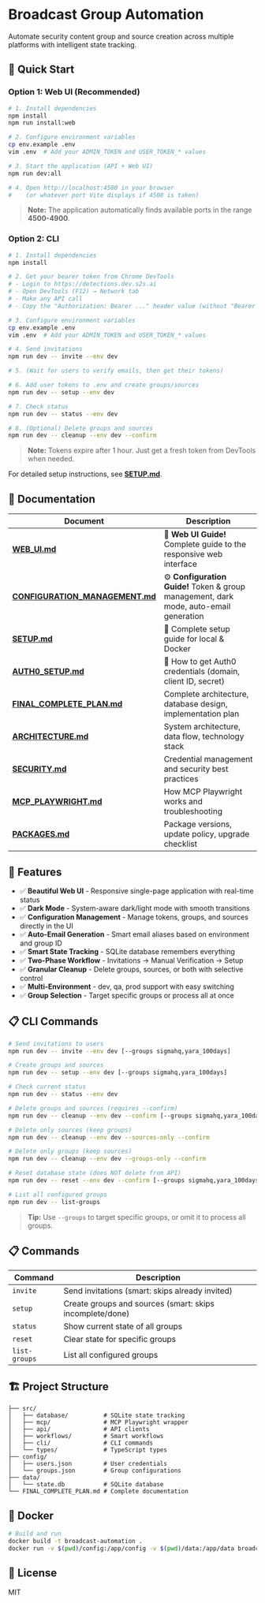 # Broadcast Group Automation

Automate security content group and source creation across multiple platforms with intelligent state tracking.

## 🚀 Quick Start

### Option 1: Web UI (Recommended)

```bash
# 1. Install dependencies
npm install
npm run install:web

# 2. Configure environment variables
cp env.example .env
vim .env  # Add your ADMIN_TOKEN and USER_TOKEN_* values

# 3. Start the application (API + Web UI)
npm run dev:all

# 4. Open http://localhost:4500 in your browser
#    (or whatever port Vite displays if 4500 is taken)
```

> **Note:** The application automatically finds available ports in the range **4500-4900**.

### Option 2: CLI

```bash
# 1. Install dependencies
npm install

# 2. Get your bearer token from Chrome DevTools
# - Login to https://detections.dev.s2s.ai
# - Open DevTools (F12) → Network tab
# - Make any API call
# - Copy the "Authorization: Bearer ..." header value (without "Bearer ")

# 3. Configure environment variables
cp env.example .env
vim .env  # Add your ADMIN_TOKEN and USER_TOKEN_* values

# 4. Send invitations
npm run dev -- invite --env dev

# 5. (Wait for users to verify emails, then get their tokens)

# 6. Add user tokens to .env and create groups/sources
npm run dev -- setup --env dev

# 7. Check status
npm run dev -- status --env dev

# 8. (Optional) Delete groups and sources
npm run dev -- cleanup --env dev --confirm
```

> **Note:** Tokens expire after 1 hour. Just get a fresh token from DevTools when needed.

For detailed setup instructions, see **[SETUP.md](./SETUP.md)**.

## 📖 Documentation

| Document | Description |
|----------|-------------|
| **[WEB_UI.md](./WEB_UI.md)** | 🎨 **Web UI Guide!** Complete guide to the responsive web interface |
| **[CONFIGURATION_MANAGEMENT.md](./CONFIGURATION_MANAGEMENT.md)** | ⚙️ **Configuration Guide!** Token & group management, dark mode, auto-email generation |
| **[SETUP.md](./SETUP.md)** | 🚀 Complete setup guide for local & Docker |
| **[AUTH0_SETUP.md](./AUTH0_SETUP.md)** | 🔐 How to get Auth0 credentials (domain, client ID, secret) |
| **[FINAL_COMPLETE_PLAN.md](./FINAL_COMPLETE_PLAN.md)** | Complete architecture, database design, implementation plan |
| **[ARCHITECTURE.md](./ARCHITECTURE.md)** | System architecture, data flow, technology stack |
| **[SECURITY.md](./SECURITY.md)** | Credential management and security best practices |
| **[MCP_PLAYWRIGHT.md](./MCP_PLAYWRIGHT.md)** | How MCP Playwright works and troubleshooting |
| **[PACKAGES.md](./PACKAGES.md)** | Package versions, update policy, upgrade checklist |

## 🎯 Features

- ✅ **Beautiful Web UI** - Responsive single-page application with real-time status
- ✅ **Dark Mode** - System-aware dark/light mode with smooth transitions
- ✅ **Configuration Management** - Manage tokens, groups, and sources directly in the UI
- ✅ **Auto-Email Generation** - Smart email aliases based on environment and group ID
- ✅ **Smart State Tracking** - SQLite database remembers everything
- ✅ **Two-Phase Workflow** - Invitations → Manual Verification → Setup
- ✅ **Granular Cleanup** - Delete groups, sources, or both with selective control
- ✅ **Multi-Environment** - dev, qa, prod support with easy switching
- ✅ **Group Selection** - Target specific groups or process all at once

## 📋 CLI Commands

```bash
# Send invitations to users
npm run dev -- invite --env dev [--groups sigmahq,yara_100days]

# Create groups and sources
npm run dev -- setup --env dev [--groups sigmahq,yara_100days]

# Check current status
npm run dev -- status --env dev

# Delete groups and sources (requires --confirm)
npm run dev -- cleanup --env dev --confirm [--groups sigmahq,yara_100days]

# Delete only sources (keep groups)
npm run dev -- cleanup --env dev --sources-only --confirm

# Delete only groups (keep sources)
npm run dev -- cleanup --env dev --groups-only --confirm

# Reset database state (does NOT delete from API)
npm run dev -- reset --env dev --confirm [--groups sigmahq,yara_100days]

# List all configured groups
npm run dev -- list-groups
```

> **Tip:** Use `--groups` to target specific groups, or omit it to process all groups.

## 📋 Commands

| Command | Description |
|---------|-------------|
| `invite` | Send invitations (smart: skips already invited) |
| `setup` | Create groups and sources (smart: skips incomplete/done) |
| `status` | Show current state of all groups |
| `reset` | Clear state for specific groups |
| `list-groups` | List all configured groups |

## 🏗️ Project Structure

```
├── src/
│   ├── database/          # SQLite state tracking
│   ├── mcp/               # MCP Playwright wrapper
│   ├── api/               # API clients
│   ├── workflows/         # Smart workflows
│   ├── cli/               # CLI commands
│   └── types/             # TypeScript types
├── config/
│   ├── users.json         # User credentials
│   └── groups.json        # Group configurations
├── data/
│   └── state.db           # SQLite database
└── FINAL_COMPLETE_PLAN.md # Complete documentation
```

## 🐳 Docker

```bash
# Build and run
docker build -t broadcast-automation .
docker run -v $(pwd)/config:/app/config -v $(pwd)/data:/app/data broadcast-automation invite --env dev
```

## 📝 License

MIT
